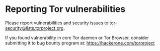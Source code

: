 Reporting Tor vulnerabilities
=============================

Please report vulnerabilities and security issues to tor-security@lists.torproject.org. 

If you found vulnerability in core Tor daemon or Tor Browser, consider submitting it to bug bounty program at: https://hackerone.com/torproject

